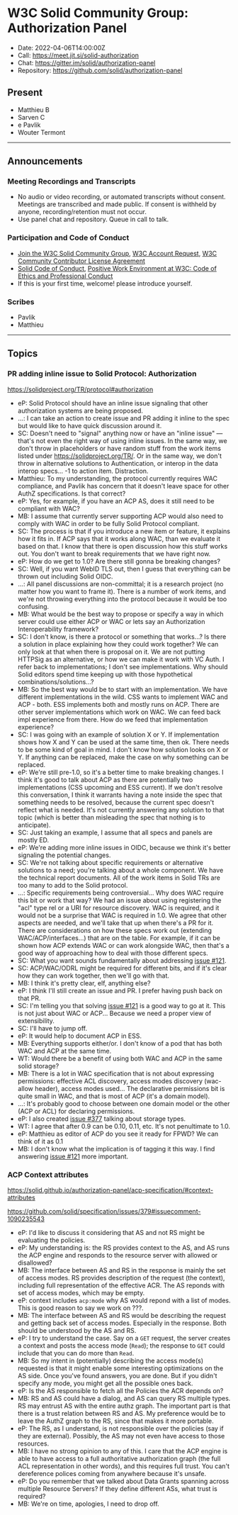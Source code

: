 # W3C Solid Community Group: Authorization Panel

* Date: 2022-04-06T14:00:00Z
* Call: https://meet.jit.si/solid-authorization
* Chat: https://gitter.im/solid/authorization-panel
* Repository: https://github.com/solid/authorization-panel


## Present
* Matthieu B
* Sarven C
* e Pavlik
* Wouter Termont

---

## Announcements

### Meeting Recordings and Transcripts
* No audio or video recording, or automated transcripts without consent. Meetings are transcribed and made public. If consent is withheld by anyone, recording/retention must not occur.
* Use panel chat and repository. Queue in call to talk.


### Participation and Code of Conduct
* [Join the W3C Solid Community Group](https://www.w3.org/community/solid/join), [W3C Account Request](http://www.w3.org/accounts/request), [W3C Community Contributor License Agreement](https://www.w3.org/community/about/agreements/cla/)
* [Solid Code of Conduct](https://github.com/solid/process/blob/master/code-of-conduct.md), [Positive Work Environment at W3C: Code of Ethics and Professional Conduct](https://www.w3.org/Consortium/cepc/)
* If this is your first time, welcome! please introduce yourself.


### Scribes
* Pavlik
* Matthieu

---

## Topics

### PR adding inline issue to Solid Protocol: Authorization

https://solidproject.org/TR/protocol#authorization

* eP: Solid Protocol should have an inline issue signaling that other authorization systems are being proposed.
* ...: I can take an action to create issue and PR adding it inline to the spec but would like to have quick discussion around it.
* SC: Doesn't need to "signal" anything now or have an "inline issue" — that's not even the right way of using inline issues. In the same way, we don't throw in placeholders or have random stuff from the work items listed under <https://solidproject.org/TR/>. Or in the same way, we don't throw in alternative solutions to Authentication, or interop in the data interop specs... -1 to action item. Distraction.
* Matthieu: To my understanding, the protocol currently requires WAC compliance, and Pavlik has concern that it doesn't leave space for other AuthZ specifications. Is that correct?
* eP: Yes, for example, if you have an ACP AS, does it still need to be compliant with WAC?
* MB: I assume that currently server supporting ACP would also need to comply with WAC in order to be fully Solid Protocol compliant.
* SC: The process is that if you introduce a new item or feature, it explains how it fits in. If ACP says that it works along WAC, than we evaluate it based on that. I know that there is open discussion how this stuff works out. You don't want to break requirements that we have right now.
* eP: How do we get to 1.0? Are there still gonna be breaking changes?
* SC: Well, if you want WebID TLS out, then I guess that everything can be thrown out including Solid OIDC.
* ...: All panel discussions are non-committal; it is a research project (no matter how you want to frame it). There is a number of work items, and we're not throwing everything into the protocol because it would be too confusing.
* MB: What would be the best way to propose or specify a way in which server could use either ACP or WAC or lets say an Authorization Interoperability framework?
* SC: I don't know, is there a protocol or something that works...? Is there a solution in place explaining how they could work together? We can only look at that when there is proposal on it. We are not putting HTTPSig as an alternative, or how we can make it work with VC Auth. I refer back to implementations; I don't see implementations. Why should Solid editors spend time keeping up with those hypothetical combinations/solutions...?
* MB: So the best way would be to start with an implementation. We have different implementations in the wild. CSS wants to implement WAC and ACP - both. ESS implements both and mostly runs on ACP. There are other server implementations which work on WAC. We can feed back impl experience from there. How do we feed that implementation experience?
* SC: I was going with an example of solution X or Y. If implementation shows how X and Y can be used at the same time, then ok. There needs to be some kind of goal in mind. I don't know how solution looks on X or Y. If anything can be replaced, make the case on why something can be replaced.
* eP: We're still pre-1.0, so it's a better time to make breaking changes. I think it's good to talk about ACP as there are potentially two implementations (CSS upcoming and ESS current). If we don't resolve this conversation, I think it warrants having a note inside the spec that something needs to be resolved, because the current spec doesn't reflect what is needed. It's not currently answering any solution to that topic (which is better than misleading the spec that nothing is to anticipate).
* SC: Just taking an example, I assume that all specs and panels are mostly ED.
* eP: We're adding more inline issues in OIDC, because we think it's better signaling the potential changes.
* SC: We're not talking about specific requirements or alternative solutions to a need; you're talking about a whole component. We have the technical report documents. All of the work items in Solid TRs are too many to add to the Solid protocol.
* ...: Specific requirements being controversial... Why does WAC require this bit or work that way? We had an issue about using registering the "acl" type rel or a URI for resource discovery. WAC is required, and it would not be a surprise that WAC is required in 1.0. We agree that other aspects are needed, and we'll take that up when there's a PR for it. There are considerations on how these specs work out (extending WAC/ACP/interfaces...) that are on the table. For example, if it can be shown how ACP extends WAC or can work alongside WAC, then that's a good way of approaching how to deal with those different specs.
* SC: What you want sounds fundamentally about addressing [issue #121](https://github.com/solid/authorization-panel/issues/121).
* SC: ACP/WAC/ODRL might be required for different bits, and if it's clear how they can work together, then we'll go with that.
* MB: I think it's pretty clear, elf, anything else?
* eP: I think I'll still create an issue and PR. I prefer having push back on that PR.
* SC: I'm telling you that solving [issue #121](https://github.com/solid/authorization-panel/issues/121) is a good way to go at it. This is not just about WAC or ACP... Because we need a proper view of extensibility.
* SC: I'll have to jump off.
* eP: It would help to document ACP in ESS.
* MB: Everything supports either/or. I don't know of a pod that has both WAC and ACP at the same time.
* WT: Would there be a benefit of using both WAC and ACP in the same solid storage?
* MB: There is a lot in WAC specification that is not about expressing permissions: effective ACL discovery, access modes discovery (wac-allow header), access modes used... The declarative permissions bit is quite small in WAC, and that is most of ACP (it's a domain model).
* ...: It's probably good to choose between one domain model or the other (ACP or ACL) for declaring permissions.
* eP: I also created [issue #377](https://github.com/solid/specification/issues/377) talking about storage types.
* WT: I agree that after 0.9 can be 0.10, 0.11, etc. It's not penultimate to 1.0.
* eP: Matthieu as editor of ACP do you see it ready for FPWD? We can think of it as 0.1
* MB: I don't know what the implication is of tagging it this way. I find answering [issue #121](https://github.com/solid/authorization-panel/issues/121) more important.


### ACP Context attributes

https://solid.github.io/authorization-panel/acp-specification/#context-attributes

https://github.com/solid/specification/issues/379#issuecomment-1090235543

* eP: I'd like to discuss it considering that AS and not RS might be evaluating the policies.
* eP: My understanding is: the RS provides context to the AS, and AS runs the ACP engine and responds to the resource server with allowed or disallowed?
* MB: The interface between AS and RS in the response is mainly the set of access modes. RS provides description of the request (the context), including full representation of the effective ACR. The AS reponds with set of access modes, which may be empty.
* eP: context includes `acp:mode` why AS would repond with a list of modes. This is good reason to say we work on ???.
* MB: The interface between AS and RS would be describing the request and getting back set of access modes. Especially in the response. Both should be understood by the AS and RS.
* eP: I try to understand the case. Say on a `GET` request, the server creates a context and posts the access mode (`Read`); the response to `GET` could include that you can do more than `Read`.
* MB: So my intent in (potentially) describing the access mode(s) requested is that it might enable some interesting optimizations on the AS side. Once you've found answers, you are done. But if you didn't specify any mode, you might get all the possible ones back.
* eP: Is the AS responsible to fetch all the Policies the ACR depends on?
* MB: RS and AS could have a dialog, and AS can query RS multiple types. RS may entrust AS with the entire authz graph. The important part is that there is a trust relation between RS and AS. My preference would be to leave the AuthZ graph to the RS, since that makes it more portable.
* eP: The RS, as I understand, is not responsible over the policies (say if they are external). Possibly, the AS may not even have access to those resources.
* MB: I have no strong opinion to any of this. I care that the ACP engine is able to have access to a full authoritative authorization graph (the full ACL representation in other words), and this requires full trust. You can't dereference polices coming from anywhere because it's unsafe.
* eP: Do you remember that we talked about Data Grants spanning across multiple Resource Servers? If they define different ASs, what trust is required?
* MB: We're on time, apologies, I need to drop off.

